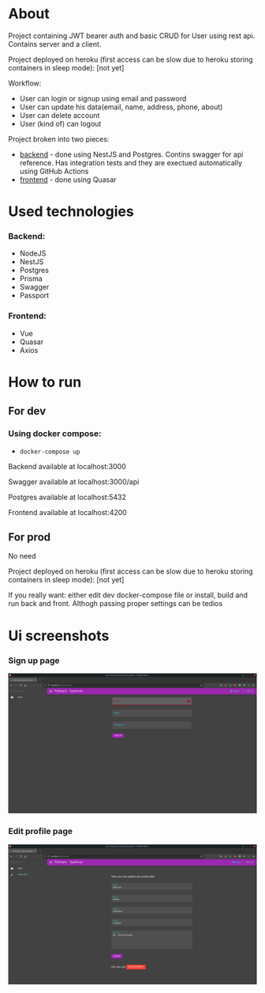 # About

Project containing JWT bearer auth and basic CRUD for User using rest api. Contains server and a client.

Project deployed on heroku (first access can be slow due to heroku storing containers in sleep mode): [not yet]

Workflow:
- User can login or signup using email and password
- User can update his data(email, name, address, phone, about)
- User can delete account
- User (kind of) can logout

Project broken into two pieces:

- [backend](./internship-typescript-pyshop-nest/) - done using NestJS and Postgres. Contins swagger for api reference. Has integration tests and they are exectued automatically using GitHub Actions
- [frontend](./internship-typescript-pyshop-quasar/) - done using Quasar

# Used technologies

### Backend:

- NodeJS
- NestJS
- Postgres
- Prisma
- Swagger
- Passport

### Frontend:

- Vue
- Quasar
- Axios

# How to run

## For dev

### Using docker compose:

- ```docker-compose up```

Backend available at localhost:3000

Swagger available at localhost:3000/api

Postgres available at localhost:5432

Frontend available at localhost:4200

## For prod

No need

Project deployed on heroku (first access can be slow due to heroku storing containers in sleep mode): [not yet]

If you really want: either edit dev docker-compose file or install, build and run back and front. Althogh passing proper settings can be tedios

# Ui screenshots

### Sign up page

![Alt text](screenshots/signup.png?raw=true "Sign up page")

### Edit profile page

![Alt text](screenshots/edit_profile.png?raw=true "Edit profile page")
